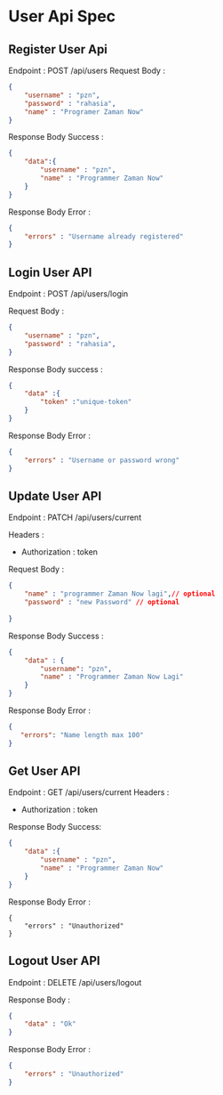 # User Api Spec

## Register User Api

Endpoint : POST /api/users
Request Body : 
```json
{
    "username" : "pzn",
    "password" : "rahasia",
    "name" : "Programer Zaman Now"
}
```

Response Body Success : 
```json
{
    "data":{
        "username" : "pzn",
        "name" : "Programmer Zaman Now"
    }
}
```

Response Body Error :
```json
{
    "errors" : "Username already registered"
}
```

## Login User API

Endpoint : POST /api/users/login

Request Body : 
```json
{
    "username" : "pzn",
    "password" : "rahasia",
}
```

Response Body success : 
```json
{
    "data" :{
        "token" :"unique-token"
    }
}
```

Response Body Error :
```json
{
    "errors" : "Username or password wrong"
}
```
## Update User API

Endpoint : PATCH /api/users/current

Headers :
- Authorization : token

Request Body :

```json
{
    "name" : "programmer Zaman Now lagi",// optional
    "password" : "new Password" // optional
     
}
```

Response Body Success :
```json
{
    "data" : {
        "username": "pzn",
        "name" : "Programmer Zaman Now Lagi"
    }
}
```

Response Body Error :
```json
{
   "errors": "Name length max 100"
}

```

## Get User API
Endpoint : GET /api/users/current
Headers :
- Authorization : token

Response Body Success:

```json
{
    "data" :{
        "username" : "pzn",
        "name" : "Programmer Zaman Now" 
    }
}
```

Response Body Error :
```
{
    "errors" : "Unauthorized"
}
```

## Logout User API

Endpoint : DELETE /api/users/logout

Response Body :

```json
{
    "data" : "Ok"
}
```

Response Body Error : 

```json
{
    "errors" : "Unauthorized"
}
```
